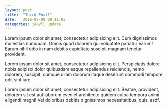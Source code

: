 ```yaml
---
layout: post
title:  "Third Post!"
date:   2016-08-08 09:11:03
categories: jekyll update
---
```


Lorem ipsum dolor sit amet, consectetur adipisicing elit. Cum dignissimos molestias numquam. Omnis quod dolorem qui voluptate pariatur earum! Earum nihil odio in nam debitis cupiditate suscipit magnam tenetur provident.

Lorem ipsum dolor sit amet, consectetur adipisicing elit. Perspiciatis dolore nobis adipisci dolor quibusdam eaque repellendus reiciendis, nemo dolorem, suscipit, cumque ullam dolorum itaque deserunt commodi tempore odit sint iure.

Lorem ipsum dolor sit amet, consectetur adipisicing elit. Beatae, provident, dolorem sit est aut laborum eveniet architecto quidem culpa tempora animi eligendi magni! Vel doloribus debitis dignissimos necessitatibus, quis, asdf.